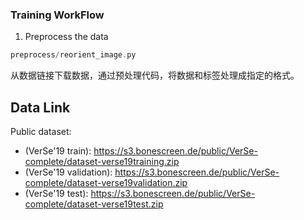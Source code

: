 
### Training WorkFlow
1. Preprocess the data
```c
preprocess/reorient_image.py
```
从数据链接下载数据，通过预处理代码，将数据和标签处理成指定的格式。



## Data Link
Public dataset:
- (VerSe'19 train): https://s3.bonescreen.de/public/VerSe-complete/dataset-verse19training.zip
- (VerSe'19 validation): https://s3.bonescreen.de/public/VerSe-complete/dataset-verse19validation.zip
- (VerSe'19 test): https://s3.bonescreen.de/public/VerSe-complete/dataset-verse19test.zip
